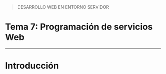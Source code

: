 > DESARROLLO WEB EN ENTORNO SERVIDOR

# Tema 7: Programación de servicios Web <!-- omit in toc -->





--- 

# Introducción


